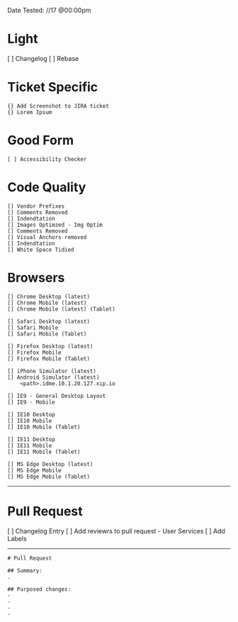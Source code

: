 Date Tested: //17 @00:00pm

# Light
[ ] Changelog
[ ] Rebase


# Ticket Specific
    {} Add Screenshot to JIRA ticket
    {} Lorem Ipsum
    
# Good Form
    [ ] Accessibility Checker

# Code Quality
    [] Vendor Prefixes
    [] Comments Removed
    [] Indendtation
    [] Images Optimzed - Img Optim
    [] Comments Removed
    [] Visual Anchors removed
    [] Indendtation
    [] White Space Tidied

# Browsers
    [] Chrome Desktop (latest)
    [] Chrome Mobile (latest)
    [] Chrome Mobile (latest) (Tablet)

    [] Safari Desktop (latest)
    [] Safari Mobile
    [] Safari Mobile (Tablet)

    [] Firefox Desktop (latest)
    [] Firefox Mobile
    [] Firefox Mobile (Tablet)
    
    [] iPhone Simulator (latest)
    [] Android Simulator (latest)
        <path>.idme.10.1.20.127.xip.io

    [] IE9 - General Desktop Layout
    [] IE9 - Mobile

    [] IE10 Desktop 
    [] IE10 Mobile
    [] IE10 Mobile (Tablet)

    [] IE11 Desktop 
    [] IE11 Mobile
    [] IE11 Mobile (Tablet)

    [] MS Edge Desktop (latest)
    [] MS Edge Mobile
    [] MS Edge Mobile (Tablet)

***

# Pull Request
[ ] Changelog Entry
[ ] Add reviewrs to pull request
    - User Services
[ ] Add Labels

***

    # Pull Request

    ## Summary:
    . 

    ## Purposed changes:
    - 
    - 
    - 
    -